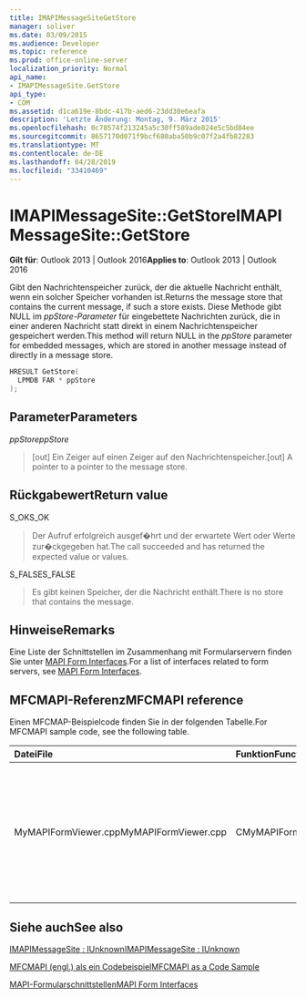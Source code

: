 ```yaml
---
title: IMAPIMessageSiteGetStore
manager: soliver
ms.date: 03/09/2015
ms.audience: Developer
ms.topic: reference
ms.prod: office-online-server
localization_priority: Normal
api_name:
- IMAPIMessageSite.GetStore
api_type:
- COM
ms.assetid: d1ca619e-8bdc-417b-aed6-23dd30e6eafa
description: 'Letzte Änderung: Montag, 9. März 2015'
ms.openlocfilehash: 0c78574f213245a5c30ff589ade824e5c5bd84ee
ms.sourcegitcommit: 8657170d071f9bcf680aba50b9c07f2a4fb82283
ms.translationtype: MT
ms.contentlocale: de-DE
ms.lasthandoff: 04/28/2019
ms.locfileid: "33410469"
---
```

# <a name="imapimessagesitegetstore"></a><span data-ttu-id="68072-103">IMAPIMessageSite::GetStore</span><span class="sxs-lookup"><span data-stu-id="68072-103">IMAPIMessageSite::GetStore</span></span>

  
  
<span data-ttu-id="68072-104">**Gilt für**: Outlook 2013 | Outlook 2016</span><span class="sxs-lookup"><span data-stu-id="68072-104">**Applies to**: Outlook 2013 | Outlook 2016</span></span> 
  
<span data-ttu-id="68072-105">Gibt den Nachrichtenspeicher zurück, der die aktuelle Nachricht enthält, wenn ein solcher Speicher vorhanden ist.</span><span class="sxs-lookup"><span data-stu-id="68072-105">Returns the message store that contains the current message, if such a store exists.</span></span> <span data-ttu-id="68072-106">Diese Methode gibt NULL im  _ppStore-Parameter_ für eingebettete Nachrichten zurück, die in einer anderen Nachricht statt direkt in einem Nachrichtenspeicher gespeichert werden.</span><span class="sxs-lookup"><span data-stu-id="68072-106">This method will return NULL in the  _ppStore_ parameter for embedded messages, which are stored in another message instead of directly in a message store.</span></span> 
  
```cpp
HRESULT GetStore(
  LPMDB FAR * ppStore
);
```

## <a name="parameters"></a><span data-ttu-id="68072-107">Parameter</span><span class="sxs-lookup"><span data-stu-id="68072-107">Parameters</span></span>

 <span data-ttu-id="68072-108">_ppStore_</span><span class="sxs-lookup"><span data-stu-id="68072-108">_ppStore_</span></span>
  
> <span data-ttu-id="68072-109">[out] Ein Zeiger auf einen Zeiger auf den Nachrichtenspeicher.</span><span class="sxs-lookup"><span data-stu-id="68072-109">[out] A pointer to a pointer to the message store.</span></span>
    
## <a name="return-value"></a><span data-ttu-id="68072-110">Rückgabewert</span><span class="sxs-lookup"><span data-stu-id="68072-110">Return value</span></span>

<span data-ttu-id="68072-111">S_OK</span><span class="sxs-lookup"><span data-stu-id="68072-111">S_OK</span></span> 
  
> <span data-ttu-id="68072-112">Der Aufruf erfolgreich ausgef�hrt und der erwartete Wert oder Werte zur�ckgegeben hat.</span><span class="sxs-lookup"><span data-stu-id="68072-112">The call succeeded and has returned the expected value or values.</span></span>
    
<span data-ttu-id="68072-113">S_FALSE</span><span class="sxs-lookup"><span data-stu-id="68072-113">S_FALSE</span></span> 
  
> <span data-ttu-id="68072-114">Es gibt keinen Speicher, der die Nachricht enthält.</span><span class="sxs-lookup"><span data-stu-id="68072-114">There is no store that contains the message.</span></span>
    
## <a name="remarks"></a><span data-ttu-id="68072-115">Hinweise</span><span class="sxs-lookup"><span data-stu-id="68072-115">Remarks</span></span>

<span data-ttu-id="68072-116">Eine Liste der Schnittstellen im Zusammenhang mit Formularservern finden Sie unter [MAPI Form Interfaces](mapi-form-interfaces.md).</span><span class="sxs-lookup"><span data-stu-id="68072-116">For a list of interfaces related to form servers, see [MAPI Form Interfaces](mapi-form-interfaces.md).</span></span>
  
## <a name="mfcmapi-reference"></a><span data-ttu-id="68072-117">MFCMAPI-Referenz</span><span class="sxs-lookup"><span data-stu-id="68072-117">MFCMAPI reference</span></span>

<span data-ttu-id="68072-118">Einen MFCMAP-Beispielcode finden Sie in der folgenden Tabelle.</span><span class="sxs-lookup"><span data-stu-id="68072-118">For MFCMAPI sample code, see the following table.</span></span>
  
|<span data-ttu-id="68072-119">**Datei**</span><span class="sxs-lookup"><span data-stu-id="68072-119">**File**</span></span>|<span data-ttu-id="68072-120">**Funktion**</span><span class="sxs-lookup"><span data-stu-id="68072-120">**Function**</span></span>|<span data-ttu-id="68072-121">**Comment**</span><span class="sxs-lookup"><span data-stu-id="68072-121">**Comment**</span></span>|
|:-----|:-----|:-----|
|<span data-ttu-id="68072-122">MyMAPIFormViewer.cpp</span><span class="sxs-lookup"><span data-stu-id="68072-122">MyMAPIFormViewer.cpp</span></span>  <br/> |<span data-ttu-id="68072-123">CMyMAPIFormViewer::GetStore</span><span class="sxs-lookup"><span data-stu-id="68072-123">CMyMAPIFormViewer::GetStore</span></span>  <br/> |<span data-ttu-id="68072-124">MFCMAPI verwendet die **IMAPIMessageSite::GetStore-Methode,** um den aktuell zwischengespeicherten Zeiger auf den angegebenen Speicher zu erhalten, sofern er verfügbar ist.</span><span class="sxs-lookup"><span data-stu-id="68072-124">MFCMAPI uses the **IMAPIMessageSite::GetStore** method to get the currently cached pointer to the specified store, if it is available.</span></span>  <br/> |
   
## <a name="see-also"></a><span data-ttu-id="68072-125">Siehe auch</span><span class="sxs-lookup"><span data-stu-id="68072-125">See also</span></span>



[<span data-ttu-id="68072-126">IMAPIMessageSite : IUnknown</span><span class="sxs-lookup"><span data-stu-id="68072-126">IMAPIMessageSite : IUnknown</span></span>](imapimessagesiteiunknown.md)


[<span data-ttu-id="68072-127">MFCMAPI (engl.) als ein Codebeispiel</span><span class="sxs-lookup"><span data-stu-id="68072-127">MFCMAPI as a Code Sample</span></span>](mfcmapi-as-a-code-sample.md)
  
[<span data-ttu-id="68072-128">MAPI-Formularschnittstellen</span><span class="sxs-lookup"><span data-stu-id="68072-128">MAPI Form Interfaces</span></span>](mapi-form-interfaces.md)

